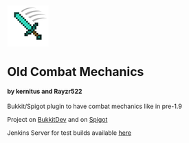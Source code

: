 ![OldCombatMechanics Icon](https://github.com/Rayzr522/ProjectResources/raw/master/ocm/Icon.png)
# Old Combat Mechanics
#### by kernitus and Rayzr522
Bukkit/Spigot plugin to have combat mechanics like in pre-1.9

Project on [BukkitDev](http://dev.bukkit.org/bukkit-plugins/oldcombatmechanics/) and on [Spigot](https://www.spigotmc.org/resources/oldcombatmechanics.19510/)

Jenkins Server for test builds available [here](https://jenkins-bukkitocm.rhcloud.com/)
